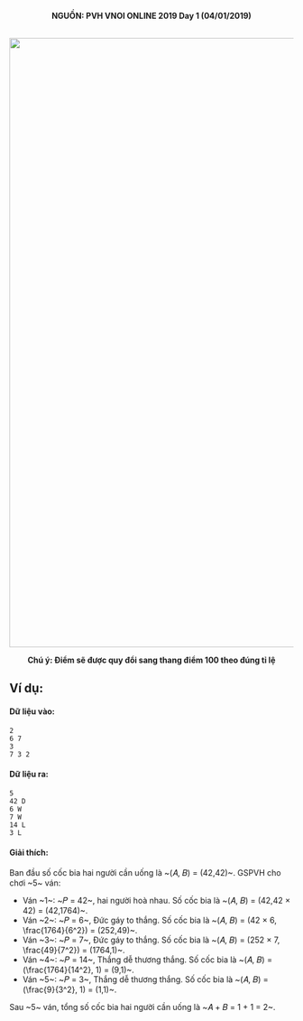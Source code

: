 **<center>NGUỒN: PVH VNOI ONLINE 2019 Day 1 (04/01/2019)</center>**
<br>

<center><img src="/images/problems/1164/vector.svg" width=1080px></center>

**<center>Chú ý: Điểm sẽ được quy đổi sang thang điểm 100 theo đúng tỉ lệ</center>**

## Ví dụ:
#### Dữ liệu vào:
```
2
6 7
3
7 3 2
```

#### Dữ liệu ra:
```
5
42 D
6 W
7 W
14 L
3 L
```

#### Giải thích:
Ban đầu số cốc bia hai người cần uống là ~(𝐴, 𝐵) = (42,42)~. GSPVH cho chơi ~5~ ván: 
- Ván ~1~: ~𝑃 = 42~, hai người hoà nhau. Số cốc bia là ~(𝐴, 𝐵) = (42,42 × 42) = (42,1764)~. 
- Ván ~2~: ~𝑃 = 6~, Đức gáy to thắng. Số cốc bia là ~(𝐴, 𝐵) = (42 × 6, \frac{1764}{6^2}) = (252,49)~. 
- Ván ~3~: ~𝑃 = 7~, Đức gáy to thắng. Số cốc bia là ~(𝐴, 𝐵) = (252 × 7, \frac{49}{7^2}) = (1764,1)~. 
- Ván ~4~: ~𝑃 = 14~, Thắng dễ thương thắng. Số cốc bia là ~(𝐴, 𝐵) = (\frac{1764}{14^2}, 1) = (9,1)~. 
- Ván ~5~: ~𝑃 = 3~, Thắng dễ thương thắng. Số cốc bia là ~(𝐴, 𝐵) = (\frac{9}{3^2}, 1) = (1,1)~. 

Sau ~5~ ván, tổng số cốc bia hai người cần uống là ~𝐴 + 𝐵 = 1 + 1 = 2~.